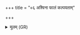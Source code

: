 +++
title = "०६ अश्विना फालं कल्पयताम्"

+++
<details><summary>मूलम् (GR)</summary>

अश्विना फालं कल्पयताम्  
उपावतु बृहस्पतिः ।  
यथासद् बहुधान्यम्  
अयक्ष्मं बहुपूरुषम् ॥
</details>